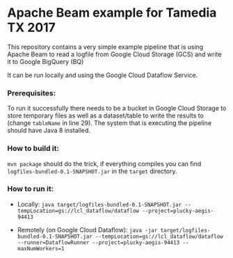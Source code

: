 # Apache Beam example for Tamedia TX 2017

This repository contains a very simple example pipeline that is using Apache Beam to read a logfile from Google Cloud Storage (GCS) and write it to Google BigQuery (BQ)

It can be run locally and using the Google Cloud Dataflow Service.

### Prerequisites:
To run it successfully there needs to be a bucket in Google Cloud Storage to store temporary files as well as a dataset/table to write the results to (change `tableName` in line 29). The system that is executing the pipeline should have Java 8 installed.

### How to build it:
`mvn package` should do the trick, if everything compiles you can find `logfiles-bundled-0.1-SNAPSHOT.jar` in the `target` directory.

### How to run it:
- Locally:
`java target/logfiles-bundled-0.1-SNAPSHOT.jar --tempLocation=gs://lcl_dataflow/dataflow --project=plucky-aegis-94413`

- Remotely (on Google Cloud Dataflow):
`java -jar target/logfiles-bundled-0.1-SNAPSHOT.jar --tempLocation=gs://lcl_dataflow/dataflow --runner=DataflowRunner --project=plucky-aegis-94413 --maxNumWorkers=1`
